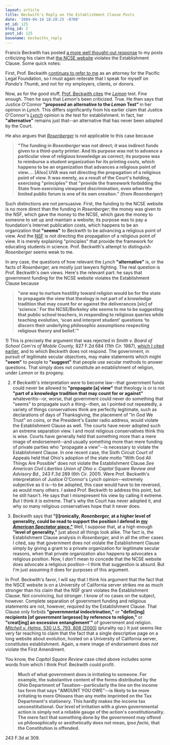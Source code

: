 ```yaml
---
layout: article
title: Beckwith's Reply on the Establishment Clause Posts
date: '2004-04-14 18:28:25 -0700'
mt_id: 125
blog_id: 2
post_id: 125
basename: beckwiths_reply
---
```

Francis Beckwith has posted <a href="http://homepage.mac.com/francis.beckwith/ts.htm">a more well thought-out response</a> to my posts criticizing his claim that <a href="http://evolution.berkeley.edu/evosite/misconceps/IVAandreligion.shtml">the NCSE website</a> violates the Establishment Clause. Some quick notes:

<!--more-->

First, Prof. Beckwith <a href="http://www.moteworthy.com/archives/000325.html">continues to refer to me</a> as an attorney for the Pacific Legal Foundation, so I must again reiterate that I speak for myself on <i>Panda's Thumb,</i> and not for my employers, clients, or donors.

Now, as for the good stuff, <a href="http://homepage.mac.com/francis.beckwith/ts.htm">Prof. Beckwith cites</a> the <i><a href="http://caselaw.lp.findlaw.com/scripts/getcase.pl?navby=case&court=us&vol=403&page=602">Lemon</a> </i>test. Fine enough. Then he says that <i>Lemon</i>'s been criticized. True. He then says that Justice O'Connor <b>"proposed an alternative to the <i>Lemon</i> Test" </b>in her opinion in <i>Lynch.</i> This differs significantly from his earlier claim that Justice O'Connor's <i><a href="http://caselaw.lp.findlaw.com/cgi-bin/getcase.pl?court=US&vol=465&invol=668">Lynch</a></i> opinion is <i>the</i> test for establishment. In fact, her <b>"alternative"</b> remains just that--an alternative that has never been adopted by the Court. 

He also argues that <i><a href="http://caselaw.lp.findlaw.com/scripts/getcase.pl?navby=case&court=us&vol=515&page=819">Rosenberger</a></i> is not applicable to this case because <blockquote><b>"The funding in <i>Rosenberger </i>was not direct; it was indirect funds given to a third-party printer. And its purpose was not to advance a particular view of religious knowledge as correct; its purpose was to reimburse a student organization for its printing costs, which happens to be an organization that advances a religious point of view.... [Also] UVA was not directing the propagation of a religious point of view. It was merely, as a result of the Court's holding, exercising "principles" that "provide the framework forbidding the State from exercising viewpoint discrimination, even when the limited public forum is one of its own creation." (from <i>Rosenberger</i>) </b></blockquote>Such distinctions are not persuasive. First, the funding to the NCSE website is no more direct than the funding in <i>Rosenberger</i>; the money was given to the NSF, which gave the money to the NCSE, which gave the money to someone to set up and maintain a website; its purpose was to pay a foundation's Internet publication costs, which happens to be an organization that<b> "seems"</b> to Beckwith to be advancing a religious point of view. And the <a href="http://www.nsf.gov">NSF</a> is not directing the propagation of a religious point of view. It is merely explaining "principles" that provide the framework for educating students in science. Prof. Beckwith's attempt to distinguish <i>Rosenberger</i> seems weak to me.

In any case, the questions of how relevant the <i>Lynch</i><b> "alternative"</b> is, or the facts of <i>Rosenberger,</i> are mostly just lawyers fighting. The real question is Prof. Beckwith's own views. Here's the relevant part: he says that government funding for the NCSE website violates the Establishment Clause because <b><blockquote>"one way to nurture hostility toward religion would be for the state to propagate the view that theology is not part of a knowledge tradition that may count for or against the deliverances [<i>sic</i>] of ‘science.' For the NCSE/Berkeley site seems to me to be suggesting that public school teachers, in responding to religious queries while teaching evolution, ‘scan and interpret student' questions ‘to discern their underlying philosophic assumptions respecting religious theory and belief.'"</b></blockquote>1) This is precisely the argument that was rejected in <i>Smith v. Board of School Com'rs of Mobile County,</i> 827 F.2d 684 (11th Cir. 1987), <a href="http://www.pandasthumb.org/pt-archives/000132.html">which I cited earlier,</a> and to which Beckwith does not respond. The government, in pursuit of legitimate secular objectives, may make statements which might <b>"seem"</b> to people to<b> "suggest"</b> that people use secular methods to answer questions. That simply does not constitute an establishment of religion, under <i>Lemon</i> or its progeny.

2) If Beckwith's interpretation <i>were</i> to become law--that government funds could never be allowed to <b>"propagate [a] view"</b> that theology is or is not<b> "part of a knowledge tradition that may count for or against"</b> whateveritis--or, worse, that government could never do something that "seems" to propagate such a thing--then, as I pointed out repeatedly, a variety of things conservatives think are perfectly legitimate, such as declarations of days of Thanksgiving, the placement of "In God We Trust" on coins, or the President's Easter radio address, would violate the Establishment Clause as well. The courts have never adopted such an extreme separation view. I and most religious conservatives think this is wise. Courts have generally held that something more than a mere image of endorsement--and usually something more than mere funding of private parties who "propagate a view"--is necessary to violate the Establishment Clause. In one recent case, the Sixth Circuit Court of Appeals held that Ohio's adoption of the state motto "With God All Things Are Possible" does not violate the Establishment Clause.<i>See American Civil Liberties Union of Ohio v. Capitol Square Review and Advisory Bd., </i>243 F.3d 289 (6th Cir. 2001). Were Prof. Beckwith's interpretation of Justice O'Connor's <i>Lynch</i> opinion--extremely subjective as it is--to be adopted, this case would have to be reversed, as would many others. I asked Prof. Beckwith to address this point, but he still hasn't. He says that I misrepresent his view by calling it extreme. But I think it <i>is</i> extreme. That's why the Court has never adopted it, and why so many religious conservatives hope that it never does.

3) Beckwith says that<b> "[i]ronically,<i> Rosenberger,</i> at a higher level of generality, could be read to support the position I defend in <a href="http://www.spectator.org/util/print.asp?art_id=6395">my <i>American Spectator </i>piece."</a> </b>Well, I suppose that, at a high enough <b>"level of generality,"</b> just about all things look alike. The fact is, the Establishment Clause analysis in <i>Rosenberger,</i> and in all the other cases I cited, say that government does not violate the Establishment Clause simply by giving a grant to a private organization for legitimate secular reasons, when that private organization also happens tp advocates a religious position. Now, I <i>don't</i> mean to concede that the NCSE website does advocate a religious position--I think that suggestion is absurd. But I'm just assuming it does for purposes of this argument.

In Prof. Beckwith's favor, I will say that I think his argument that the fact that the NSCE website is on a University of California server strikes me as much stronger than his claim that the NSF grant violates the Establishment Clause. Not convincing, but stronger. I know of no cases on the subject, however. Complete separation of government funding and religious statements are not, however, required by the Establishment Clause. That Clause only forbids<b> "governmental indoctrination,"</b> or <b>"defin[ing] recipients [of government largesse] by reference to religion," </b>or<b> "creat[ing] an excessive entanglement'" </b>of government and religion. <i><a href="http://supct.law.cornell.edu/supct/html/98-1648.ZO.html">Mitchell v. Helms,</i> 530 U.S. 793, 808 (2000)</a> (plurality op.) It just seems like very far reaching to claim that the fact that a single descriptive page on a long website about evolution, hosted on a University of California server, constitutes establishment. Again, a mere image of endorsement does <i>not</i> violate the First Amendment.

You know, the <i>Capitol Square Review</i> case cited above includes some words from which I think Prof. Beckwith could profit:<b><blockquote>Much of what government does is irritating to someone. For example, the substantive content of the forms distributed by the Ohio Department of Taxation--particularly the line on the income tax form that says "AMOUNT YOU OWE"--is likely to be more irritating to more Ohioans than any motto imprinted on the Tax Department's stationery. This hardly makes the income tax unconstitutional. Our level of irritation with a given governmental action is simply not a reliable gauge of the action's constitutionality. The mere fact that something done by the government may offend us philosophically or aesthetically does not mean, <i>ipso facto,</i> that the Constitution is offended.</b></blockquote>243 F.3d at 309.
